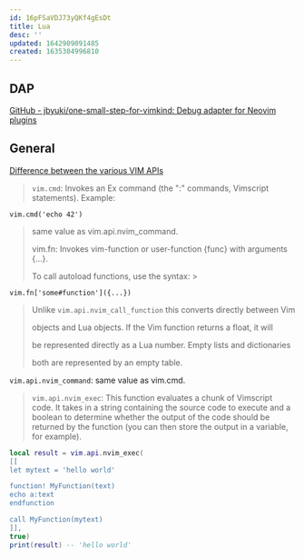 ```yaml
---
id: 16pFSaVDJ73yQKf4gEsDt
title: Lua
desc: ''
updated: 1642909091485
created: 1635304996810
---
```




## DAP

[GitHub - jbyuki/one-small-step-for-vimkind: Debug adapter for Neovim plugins](https://github.com/jbyuki/one-small-step-for-vimkind)

## General

[Difference between the various VIM APIs](https://www.reddit.com/r/neovim/comments/muxuc3/difference_between_the_various_vim_apis/)


> `vim.cmd`: Invokes an Ex command (the ":" commands, Vimscript statements). Example:
>

`vim.cmd('echo 42')`

>
> same value as vim.api.nvim_command.
>
>
>
> vim.fn: Invokes vim-function or user-function {func} with arguments {...}.
>
> To call autoload functions, use the syntax: >
>

`vim.fn['some#function']({...})`

>
> Unlike `vim.api.nvim_call_function` this converts directly between Vim
>
> objects and Lua objects. If the Vim function returns a float, it will
>
> be represented directly as a Lua number. Empty lists and dictionaries
>
> both are represented by an empty table.
>
>
>

`vim.api.nvim_command`: same value as vim.cmd.

>
>
>
> `vim.api.nvim_exec`: This function evaluates a chunk of Vimscript code. It takes in a string containing the source code to execute and a boolean to determine whether the output of the code should be returned by the function (you can then store the output in a variable, for example).
>

```lua
local result = vim.api.nvim_exec(
[[
let mytext = 'hello world'

function! MyFunction(text)
echo a:text
endfunction

call MyFunction(mytext)
]],
true)
print(result) -- 'hello world'
```
